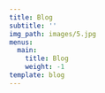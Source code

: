 ```yaml
---
title: Blog
subtitle: ''
img_path: images/5.jpg
menus:
  main:
    title: Blog
    weight: -1
template: blog
---
```


